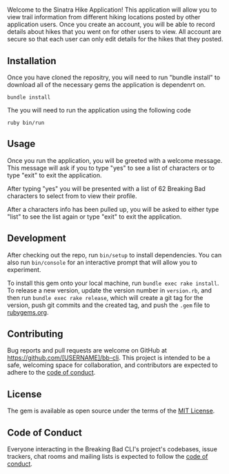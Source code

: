 #

Welcome to the Sinatra Hike Application!  This application will allow you to view trail information from different hiking locations posted by other application users.  Once you create an account, you will be able to record details about hikes that you went on for other users to view.  All account are secure so that each user can only edit details for the hikes that they posted.  

## Installation

Once you have cloned the repositry, you will need to run "bundle install" to download all of the necessary gems the application is dependenrt on.

    bundle install

The you will need to run the application using the following code

    ruby bin/run

## Usage

Once you run the application, you will be greeted with a welcome message.  This message will ask if you to type "yes" to see a list of characters or to type "exit" to exit the application.

After typing "yes" you will be presented with a list of 62 Breaking Bad characters to select from to view their profile.

After a characters info has been pulled up, you will be asked to either type "list" to see the list again or type "exit" to exit the application.

## Development

After checking out the repo, run `bin/setup` to install dependencies. You can also run `bin/console` for an interactive prompt that will allow you to experiment.

To install this gem onto your local machine, run `bundle exec rake install`. To release a new version, update the version number in `version.rb`, and then run `bundle exec rake release`, which will create a git tag for the version, push git commits and the created tag, and push the `.gem` file to [rubygems.org](https://rubygems.org).

## Contributing

Bug reports and pull requests are welcome on GitHub at https://github.com/[USERNAME]/bb-cli. This project is intended to be a safe, welcoming space for collaboration, and contributors are expected to adhere to the [code of conduct](https://github.com/[USERNAME]/bb-cli/blob/master/CODE_OF_CONDUCT.md).

## License

The gem is available as open source under the terms of the [MIT License](https://opensource.org/licenses/MIT).

## Code of Conduct

Everyone interacting in the Breaking Bad CLI's project's codebases, issue trackers, chat rooms and mailing lists is expected to follow the [code of conduct](https://github.com/[USERNAME]/bb-cli/blob/master/CODE_OF_CONDUCT.md).
